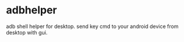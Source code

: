 # adbhelper
adb shell helper for desktop. send key cmd to your android device from desktop with gui.
